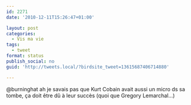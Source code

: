```yaml
---
id: 2271
date: '2010-12-11T15:26:47+01:00'

layout: post
categories:
  - Vis ma vie
tags:
  - tweet
format: status
publish_social: no
guid: 'http://tweets.local/?birdsite_tweet=13615687406714880'

---
```


@burninghat ah je savais pas que Kurt Cobain avait aussi un micro ds sa tombe, ça doit être dû à leur succès (quoi que Gregory Lemarchal…)